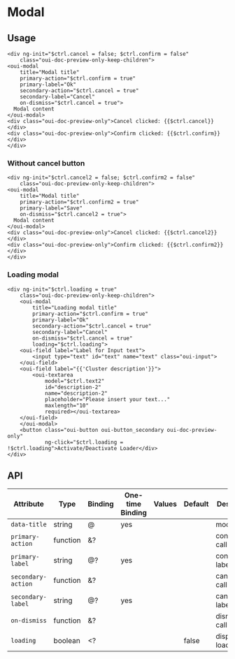 # Modal

<component-status cx-design="complete" ux="rc"></component-status>

## Usage

```html:preview
<div ng-init="$ctrl.cancel = false; $ctrl.confirm = false"
    class="oui-doc-preview-only-keep-children">
<oui-modal
    title="Modal title"
    primary-action="$ctrl.confirm = true"
    primary-label="Ok"
    secondary-action="$ctrl.cancel = true"
    secondary-label="Cancel"
    on-dismiss="$ctrl.cancel = true">
  Modal content
</oui-modal>
<div class="oui-doc-preview-only">Cancel clicked: {{$ctrl.cancel}}</div>
<div class="oui-doc-preview-only">Confirm clicked: {{$ctrl.confirm}}</div>
</div>
```

### Without cancel button

```html:preview
<div ng-init="$ctrl.cancel2 = false; $ctrl.confirm2 = false"
    class="oui-doc-preview-only-keep-children">
<oui-modal
    title="Modal title"
    primary-action="$ctrl.confirm2 = true"
    primary-label="Save"
    on-dismiss="$ctrl.cancel2 = true">
  Modal content
</oui-modal>
<div class="oui-doc-preview-only">Cancel clicked: {{$ctrl.cancel2}}</div>
<div class="oui-doc-preview-only">Confirm clicked: {{$ctrl.confirm2}}</div>
</div>
```

### Loading modal

```html:preview
<div ng-init="$ctrl.loading = true"
    class="oui-doc-preview-only-keep-children">
    <oui-modal
        title="Loading modal title"
        primary-action="$ctrl.confirm = true"
        primary-label="Ok"
        secondary-action="$ctrl.cancel = true"
        secondary-label="Cancel"
        on-dismiss="$ctrl.cancel = true"
        loading="$ctrl.loading">
    <oui-field label="Label for Input text">
        <input type="text" id="text" name="text" class="oui-input">
    </oui-field>
    <oui-field label="{{'Cluster description'}}">
        <oui-textarea
            model="$ctrl.text2"
            id="description-2"
            name="description-2"
            placeholder="Please insert your text..."
            maxlength="10"
            required></oui-textarea>
    </oui-field>
    </oui-modal>
    <button class="oui-button oui-button_secondary oui-doc-preview-only"
            ng-click="$ctrl.loading = !$ctrl.loading">Activate/Deactivate Loader</div>
</div>
```

## API

| Attribute           | Type     | Binding | One-time Binding | Values            | Default           | Description                                  |
| ----                | ----     | ----    | ----             | ----              | ----              | ----                                         |
| `data-title`        | string   | @       | yes              |                   |                   | modal title                                  |
| `primary-action`    | function | &?      |                  |                   |                   | confirmation callback                        |
| `primary-label`     | string   | @?      | yes              |                   |                   | confirmation label                           |
| `secondary-action`  | function | &?      |                  |                   |                   | cancellation callback                        |
| `secondary-label`   | string   | @?      | yes              |                   |                   | cancellation label                           |
| `on-dismiss`        | function | &?      |                  |                   |                   | dismiss callback                             |
| `loading`           | boolean  | <?      |                  |                   | false             | display loader flag                          |
